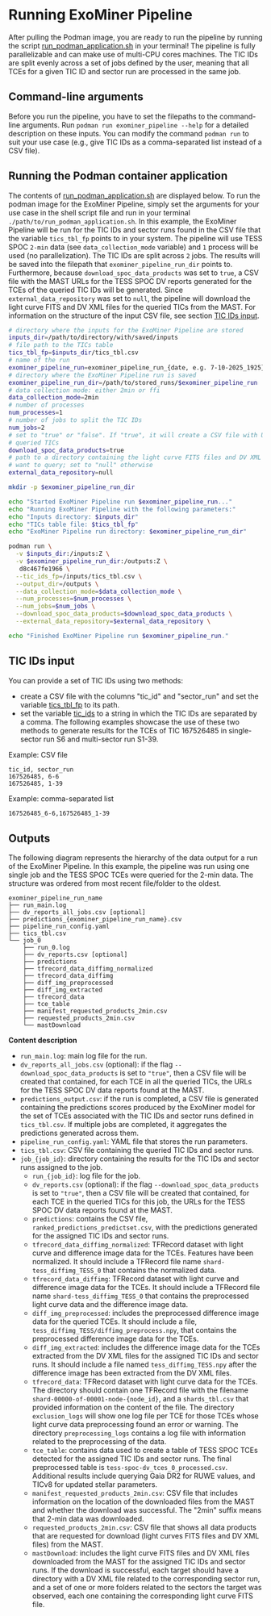 # Running ExoMiner Pipeline

After pulling the Podman image, you are ready to run the pipeline by running the script 
[run_podman_application.sh](/exominer_pipeline/run_podman_application.sh) in your terminal! The pipeline is fully 
parallelizable and can make use of multi-CPU 
cores machines. The TIC IDs are split evenly across a set of jobs defined by the user, meaning that all TCEs for a given
TIC ID and sector run are processed in the same job. 

## Command-line arguments
Before you run the pipeline, you have to set the filepaths to the command-line arguments. Run 
```podman run exominer_pipeline --help``` for a detailed description on these inputs. 
You can modify the command ```podman run``` to suit your use case (e.g., give TIC IDs as a comma-separated list instead 
of a CSV file).

## Running the Podman container application

The contents of [run_podman_application.sh](/exominer_pipeline/run_podman_application.sh) are displayed below. To run 
the podman image for the ExoMiner Pipeline, simply set the arguments for your use case in the shell script file and run 
in your terminal `./path/to/run_podman_application.sh`. In this example, the ExoMiner Pipeline will be run for the TIC 
IDs and sector runs found in the CSV file that the variable `tics_tbl_fp` points to in your system. The pipeline will 
use TESS SPOC `2-min` data (see `data_collection_mode` variable) and `1` process will be used (no parallelization). The 
TIC IDs are split across `2` jobs. The results will be saved into the filepath that `exominer_pipeline_run_dir` points 
to. Furthermore, because `download_spoc_data_products` was set to `true`, a CSV file with the MAST URLs for the TESS 
SPOC DV reports generated for the TCEs of the queried TIC IDs will be generated. Since `external_data_repository` was 
set to `null`, the pipeline will download the light curve FITS and DV XML files for the queried TICs from the MAST. For 
information on the structure of the input CSV file, see section [TIC IDs input](#tic-ids-input).

```bash
# directory where the inputs for the ExoMiner Pipeline are stored
inputs_dir=/path/to/directory/with/saved/inputs
# file path to the TICs table
tics_tbl_fp=$inputs_dir/tics_tbl.csv
# name of the run
exominer_pipeline_run=exominer_pipeline_run_{date, e.g. 7-10-2025_1925}
# directory where the ExoMiner Pipeline run is saved
exominer_pipeline_run_dir=/path/to/stored_runs/$exominer_pipeline_run
# data collection mode: either 2min or ffi
data_collection_mode=2min
# number of processes
num_processes=1
# number of jobs to split the TIC IDs
num_jobs=2
# set to "true" or "false". If "true", it will create a CSV file with URLs to the SPOC DV reports for each TCE in the
# queried TICs
download_spoc_data_products=true
# path to a directory containing the light curve FITS files and DV XML files for the TIC IDs and sector runs that you
# want to query; set to "null" otherwise
external_data_repository=null

mkdir -p $exominer_pipeline_run_dir

echo "Started ExoMiner Pipeline run $exominer_pipeline_run..."
echo "Running ExoMiner Pipeline with the following parameters:"
echo "Inputs directory: $inputs_dir"
echo "TICs table file: $tics_tbl_fp"
echo "ExoMiner Pipeline run directory: $exominer_pipeline_run_dir"

podman run \
  -v $inputs_dir:/inputs:Z \
  -v $exominer_pipeline_run_dir:/outputs:Z \
   d8c467fe1966 \
  --tic_ids_fp=/inputs/tics_tbl.csv \
  --output_dir=/outputs \
  --data_collection_mode=$data_collection_mode \
  --num_processes=$num_processes \
  --num_jobs=$num_jobs \
  --download_spoc_data_products=$download_spoc_data_products \
  --external_data_repository=$external_data_repository \

echo "Finished ExoMiner Pipeline run $exominer_pipeline_run."
```

## TIC IDs input

You can provide a set of TIC IDs using two methods: 
- create a CSV file with the columns "tic_id" and "sector_run" and set the variable 
[tics_tbl_fp](#running-the-podman-container-application) to its path.
-  set the variable [tic_ids](#running-the-podman-container-application) to a string in which the TIC IDs are 
separated by a comma. The following examples showcase the use of these two methods to generate results for the TCEs of 
TIC 167526485 in single-sector run S6 and multi-sector run S1-39.

Example: CSV file

```csv
tic_id, sector_run
167526485, 6-6
167526485, 1-39
```

Example: comma-separated list
```bash
167526485_6-6,167526485_1-39
```

## Outputs

The following diagram represents the hierarchy of the data output for a run of the ExoMiner Pipeline. In this example, 
the pipeline was run using one single job and the TESS SPOC TCEs were queried for the 2-min data. The structure was 
ordered from most recent file/folder to the oldest.

```code
exominer_pipeline_run_name
├── run_main.log
├── dv_reports_all_jobs.csv [optional]
├── predictions_{exominer_pipeline_run_name}.csv
├── pipeline_run_config.yaml
├── tics_tbl.csv
└── job_0
    ├── run_0.log
    ├── dv_reports.csv [optional]
    ├── predictions
    ├── tfrecord_data_diffimg_normalized
    ├── tfrecord_data_diffimg
    ├── diff_img_preprocessed
    ├── diff_img_extracted
    ├── tfrecord_data
    ├── tce_table
    ├── manifest_requested_products_2min.csv
    ├── requested_products_2min.csv
    └── mastDownload
```

**Content description**

- `run_main.log`: main log file for the run.
- `dv_reports_all_jobs.csv` (optional): if the flag `--download_spoc_data_products` is set to `"true"`, then a CSV file will be created that contained, for each 
       TCE in all the queried TICs, the URLs for the TESS SPOC DV data reports found at the MAST.
- `predictions_output.csv`: if the run is completed, a CSV file is generated containing the predictions scores produced by the ExoMiner model for the set of TCEs associated with the TIC IDs and sector runs defined in `tics_tbl.csv`. If multiple jobs are completed, it aggregates the predictions generated across them.
- `pipeline_run_config.yaml`: YAML file that stores the run parameters.
- `tics_tbl.csv`: CSV file containing the queried TIC IDs and sector runs.
- `job_{job_id}`: directory containing the results for the TIC IDs and sector runs assigned to the job.
    - `run_{job_id}`: log file for the job.
    - `dv_reports.csv` (optional): if the flag `--download_spoc_data_products` is set to `"true"`, then a CSV file will be created that contained, for each 
       TCE in the queried TICs for this job, the URLs for the TESS SPOC DV data reports found at the MAST.
    - `predictions`: contains the CSV file, `ranked_predictions_predictset.csv`, with the predictions generated for the assigned TIC IDs and sector runs.
    - `tfrecord_data_diffimg_normalized`: TFRecord dataset with light curve and difference image data for the TCEs. Features have been normalized. It should include a TFRecord file name `shard-tess_diffimg_TESS_0` that contains the normalized data.
    - `tfrecord_data_diffimg`: TFRecord dataset with light curve and difference image data for the TCEs. It should include a TFRecord file name `shard-tess_diffimg_TESS_0` that contains the preprocessed light curve data and the difference image data.
    - `diff_img_preprocessed`: includes the preprocessed difference image data for the queried TCEs. It should include a file, `tess_diffimg_TESS/diffimg_preprocess.npy`, that contains the preprocessed difference image data for the TCEs.
    - `diff_img_extracted`: includes the difference image data for the TCEs extracted from the DV XML files for the assigned TIC IDs and sector runs. It should include a file named `tess_diffimg_TESS.npy` after the difference image has been extracted from the DV XML files.
    - `tfrecord_data`: TFRecord dataset with light curve data for the TCEs. The directory should contain one TFRecord file with the filename `shard-00000-of-00001-node-{node_id}`, and a `shards_tbl.csv` that provided information on the content of the file. The directory `exclusion_logs` will show one log file per TCE for those TCEs whose light curve data preprocessing found an error or warning. The directory `preprocessing_logs` contains a log file with information related to the preprocessing of the data.
    - `tce_table`: contains data used to create a table of TESS SPOC TCEs detected for the assigned TIC IDs and sector runs. The final preprocessed table is `tess-spoc-dv_tces_0_processed.csv`. Additional results include querying Gaia DR2 for RUWE values, and TICv8 for updated stellar parameters.
    - `manifest_requested_products_2min.csv`: CSV file that includes information on the location of the downloaded files from the MAST and whether the download was successful. The "2min" suffix means that 2-min data was downloaded.
    - `requested_products_2min.csv`: CSV file that shows all data products that are requested for download (light curves FITS files and DV XML files) from the MAST.
    - `mastDownload`: includes the light curve FITS files and DV XML files downloaded from the MAST for the assigned TIC IDs and sector runs. If the download is successful, each target should have a directory with a DV XML file related to the corresponding sector run, and a set of one or more folders related to the sectors the target was observed, each one containing the corresponding light curve FITS file.  